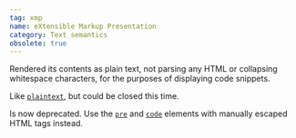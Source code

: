 ```yaml
---
tag: xmp
name: eXtensible Markup Presentation
category: Text semantics
obsolete: true
---
```


Rendered its contents as plain text, not parsing any HTML or collapsing whitespace characters, for the purposes of displaying code snippets.

Like [`plaintext`](#plaintext), but could be closed this time.

Is now deprecated. Use the [`pre`](#pre) and [`code`](#code) elements with manually escaped HTML tags instead.
